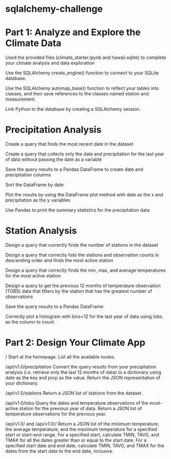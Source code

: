 # sqlalchemy-challenge

# Part 1: Analyze and Explore the Climate Data

Used the provided files (climate_starter.ipynb and hawaii.sqlite) to complete your climate analysis and data exploration

Use the SQLAlchemy create_engine() function to connect to your SQLite database.

Use the SQLAlchemy automap_base() function to reflect your tables into classes, and then save references to the classes named station and measurement.

Link Python to the database by creating a SQLAlchemy session.

# Precipitation Analysis

Create a query that finds the most recent date in the dataset 

Create a query that collects only the date and precipitation for the last year of data without passing the date as a variable

Save the query results to a Pandas DataFrame to create date and precipitation columns

Sort the DataFrame by date

Plot the results by using the DataFrame plot method with date as the x and precipitation as the y variables 

Use Pandas to print the summary statistics for the precipitation data

# Station Analysis

Design a query that correctly finds the number of stations in the dataset

Design a query that correctly lists the stations and observation counts in descending order and finds the most active station

Design a query that correctly finds the min, max, and average temperatures for the most active station

Design a query to get the previous 12 months of temperature observation (TOBS) data that filters by the station that has the greatest number of observations

Save the query results to a Pandas DataFrame 

Correctly plot a histogram with bins=12 for the last year of data using tobs as the column to count.

# Part 2: Design Your Climate App

/
Start at the homepage.
List all the available routes.

/api/v1.0/precipitation
Convert the query results from your precipitation analysis (i.e. retrieve only the last 12 months of data) to a dictionary using date as the key and prcp as the value.
Return the JSON representation of your dictionary.

/api/v1.0/stations
Return a JSON list of stations from the dataset.

/api/v1.0/tobs
Query the dates and temperature observations of the most-active station for the previous year of data.
Return a JSON list of temperature observations for the previous year.

/api/v1.0/<start> and /api/v1.0/<start>/<end>
Return a JSON list of the minimum temperature, the average temperature, and the maximum temperature for a specified start or start-end range.
For a specified start, calculate TMIN, TAVG, and TMAX for all the dates greater than or equal to the start date.
For a specified start date and end date, calculate TMIN, TAVG, and TMAX for the dates from the start date to the end date, inclusive.

